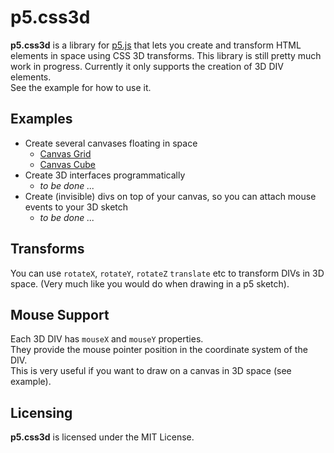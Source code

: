 # p5.css3d
__p5.css3d__ is a library for [p5.js](https://github.com/processing/p5.js) that lets you create and transform HTML elements in space using CSS 3D transforms.
This library is still pretty much work in progress.
Currently it only supports the creation of 3D DIV elements.  
See the example for how to use it.

## Examples
* Create several canvases floating in space
  * [Canvas Grid](https://bitcraftlab.github.io/p5.css3d/examples/canvas-grid/)
  * [Canvas Cube](https://bitcraftlab.github.io/p5.css3d/examples/canvas-cube/)
* Create 3D interfaces programmatically
  * _to be done ..._
* Create (invisible) divs on top of your canvas, so you can attach mouse events to your 3D sketch
  * _to be done ..._

## Transforms
You can use `rotateX`, `rotateY`, `rotateZ` `translate` etc to transform DIVs in 3D space. (Very much like you would do when drawing in a p5 sketch).

## Mouse Support
Each 3D DIV has `mouseX` and `mouseY` properties.  
They provide the mouse pointer position in the coordinate system of the DIV.  
This is very useful if you want to draw on a canvas in 3D space (see example).

## Licensing
__p5.css3d__ is licensed under the MIT License.
